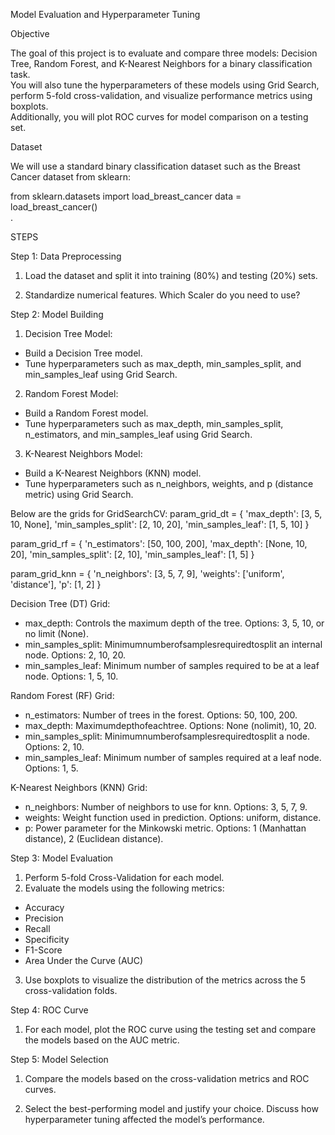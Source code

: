 Model Evaluation and Hyperparameter Tuning


Objective<br/>

The goal of this project is to evaluate and compare three models: Decision Tree, Random Forest, and K-Nearest Neighbors for a binary classification task.<br/>
You will also tune the hyperparameters of these models using Grid Search, perform 5-fold cross-validation, and visualize performance metrics using boxplots.<br/>
Additionally, you will plot ROC curves for model comparison on a testing set.<br/>

Dataset<br/>

We will use a standard binary classification dataset such as the Breast Cancer dataset from sklearn:<br/>

from sklearn.datasets import load_breast_cancer
data = load_breast_cancer()<br/>.

STEPS<br/>

Step 1: Data Preprocessing<br/>

1. Load the dataset and split it into training (80%) and testing (20%) sets.<br/>

2. Standardize numerical features. Which Scaler do you need to use?<br/>

Step 2: Model Building<br/>

1. Decision Tree Model:<br/>
- Build a Decision Tree model.
- Tune hyperparameters such as max_depth, min_samples_split, and min_samples_leaf using Grid Search.
  
2. Random Forest Model:<br/>
- Build a Random Forest model.
- Tune hyperparameters such as max_depth, min_samples_split, n_estimators, and min_samples_leaf using Grid Search.

3. K-Nearest Neighbors Model:<br/>
- Build a K-Nearest Neighbors (KNN) model.
- Tune hyperparameters such as n_neighbors, weights, and p (distance metric) using Grid Search.<br/>

Below are the grids for GridSearchCV:
param_grid_dt = {
'max_depth': [3, 5, 10, None],
'min_samples_split': [2, 10, 20],
'min_samples_leaf': [1, 5, 10]
}<br/>

param_grid_rf = {
'n_estimators': [50, 100, 200],
'max_depth': [None, 10, 20],
'min_samples_split': [2, 10],
'min_samples_leaf': [1, 5]
}<br/>

param_grid_knn = {
'n_neighbors': [3, 5, 7, 9],
'weights': ['uniform', 'distance'],
'p': [1, 2]
}<br/>

Decision Tree (DT) Grid:
- max_depth: Controls the maximum depth of the tree. Options: 3, 5, 10, or no limit (None).
- min_samples_split: Minimumnumberofsamplesrequiredtosplit an internal node. Options: 2, 10, 20.
- min_samples_leaf: Minimum number of samples required to be at a leaf node. Options: 1, 5, 10.<br/>

Random Forest (RF) Grid:
- n_estimators: Number of trees in the forest. Options: 50, 100, 200.
- max_depth: Maximumdepthofeachtree. Options: None (nolimit), 10, 20.
- min_samples_split: Minimumnumberofsamplesrequiredtosplit a node. Options: 2, 10.
- min_samples_leaf: Minimum number of samples required at a leaf node. Options: 1, 5.

K-Nearest Neighbors (KNN) Grid:
- n_neighbors: Number of neighbors to use for knn. Options: 3, 5, 7, 9.
- weights: Weight function used in prediction. Options: uniform, distance.
- p: Power parameter for the Minkowski metric. Options: 1 (Manhattan distance), 2 (Euclidean distance).<br/>

Step 3: Model Evaluation
1. Perform 5-fold Cross-Validation for each model.
2. Evaluate the models using the following metrics:
- Accuracy
- Precision
- Recall
- Specificity
- F1-Score
- Area Under the Curve (AUC)<br/>

3. Use boxplots to visualize the distribution of the metrics across the 5 cross-validation folds.<br/>

Step 4: ROC Curve<br/>

1. For each model, plot the ROC curve using the testing set and compare the models based on the AUC metric.<br/>

Step 5: Model Selection<br/>
1. Compare the models based on the cross-validation metrics and ROC curves.<br/>

2. Select the best-performing model and justify your choice. Discuss how hyperparameter tuning affected the model’s performance.<br/>

